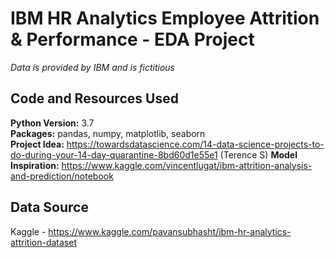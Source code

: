 # IBM HR Analytics Employee Attrition & Performance - EDA Project
*Data is provided by IBM and is fictitious*

## Code and Resources Used
**Python Version:** 3.7 \
**Packages:** pandas, numpy, matplotlib, seaborn\
**Project Idea:** https://towardsdatascience.com/14-data-science-projects-to-do-during-your-14-day-quarantine-8bd60d1e55e1 (Terence S)
**Model Inspiration:** https://www.kaggle.com/vincentlugat/ibm-attrition-analysis-and-prediction/notebook

## Data Source
Kaggle - https://www.kaggle.com/pavansubhasht/ibm-hr-analytics-attrition-dataset
